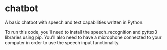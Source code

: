 # chatbot
A basic chatbot with speech and text capabilities written in Python.

To run this code, you'll need to install the speech_recognition and pyttsx3 libraries using pip. 
You'll also need to have a microphone connected to your computer in order to use the speech input functionality.
